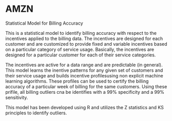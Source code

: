 AMZN
====

Statistical Model for Billing Accuracy

This is a statistical model to identify billing accuracy with respect to the incentives applied to the billing data. The incentives are designed for each customer and are customized to provide fixed and variable incentives based on a particular category of service usage. Basically, the incentives are designed for a particular customer for each of their service categories.

The incentives are active for a data range and are predictable (in general). This model learns the inentive patterns for any given set of customers and their service usage and builds incentive profilesusing non explicit machine learning algorithms. These profiles can be used to certify the billing accuracy of a particular week of billing for the same customers. Using these prifile, all billing outliers cna be identifies with a 99% specificity and a 99% sensitivity. 

This model has been developed using R and utilizes the Z statistics and KS principles to identify outliers.

